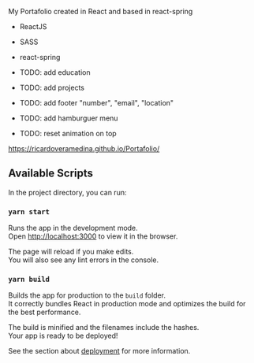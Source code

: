 My Portafolio created in React and based in react-spring

- ReactJS
- SASS
- react-spring

- TODO: add education
- TODO: add projects
- TODO: add footer "number", "email", "location"
- TODO: add hamburguer menu
- TODO: reset animation on top

https://ricardoveramedina.github.io/Portafolio/

## Available Scripts

In the project directory, you can run:

### `yarn start`

Runs the app in the development mode.<br />
Open [http://localhost:3000](http://localhost:3000) to view it in the browser.

The page will reload if you make edits.<br />
You will also see any lint errors in the console.

### `yarn build`

Builds the app for production to the `build` folder.<br />
It correctly bundles React in production mode and optimizes the build for the best performance.

The build is minified and the filenames include the hashes.<br />
Your app is ready to be deployed!

See the section about [deployment](https://facebook.github.io/create-react-app/docs/deployment) for more information.
